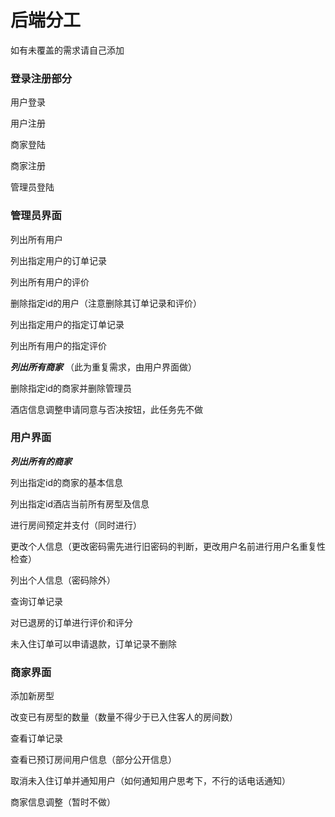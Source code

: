 #  后端分工

如有未覆盖的需求请自己添加

### 登录注册部分

用户登录

用户注册

商家登陆

商家注册

管理员登陆

### 管理员界面

列出所有用户

列出指定用户的订单记录

列出所有用户的评价

删除指定id的用户（注意删除其订单记录和评价）

列出指定用户的指定订单记录

列出所有用户的指定评价

 ***列出所有商家***  （此为重复需求，由用户界面做）

删除指定id的商家并删除管理员

酒店信息调整申请同意与否决按钮，此任务先不做



### 用户界面

***列出所有的商家***

列出指定id的商家的基本信息

列出指定id酒店当前所有房型及信息

进行房间预定并支付（同时进行）

更改个人信息（更改密码需先进行旧密码的判断，更改用户名前进行用户名重复性检查）

列出个人信息（密码除外）

查询订单记录

对已退房的订单进行评价和评分

未入住订单可以申请退款，订单记录不删除

### 商家界面

添加新房型

改变已有房型的数量（数量不得少于已入住客人的房间数）

查看订单记录

查看已预订房间用户信息（部分公开信息）

取消未入住订单并通知用户（如何通知用户思考下，不行的话电话通知）

商家信息调整（暂时不做）

